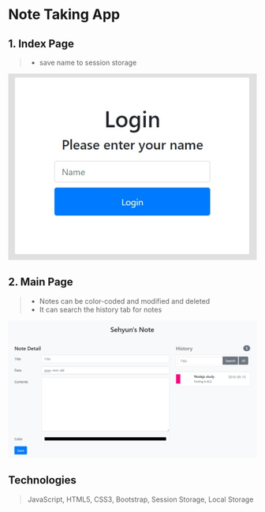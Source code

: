 # Note Taking App
## 1. Index Page
> - save name to session storage

![first](images/first.jpg)

## 2. Main Page
> - Notes can be color-coded and modified and deleted
> - It can search the history tab for notes


![second](images/second.jpg)

## Technologies
> JavaScript, HTML5, CSS3, Bootstrap, Session Storage, Local Storage
